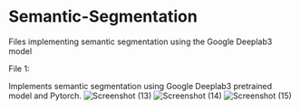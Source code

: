 # Semantic-Segmentation
Files implementing semantic segmentation using the Google Deeplab3 model

File 1:

Implements semantic segmentation using Google Deeplab3 pretrained model and Pytorch.
![Screenshot (13)](https://user-images.githubusercontent.com/37247296/112284162-ef2f8880-8cae-11eb-8c29-e73fb2dcb16a.png)
![Screenshot (14)](https://user-images.githubusercontent.com/37247296/112284166-f060b580-8cae-11eb-84cc-25bf7a4bc2db.png)
![Screenshot (15)](https://user-images.githubusercontent.com/37247296/112284172-f191e280-8cae-11eb-8729-a376d1c81d71.png)
